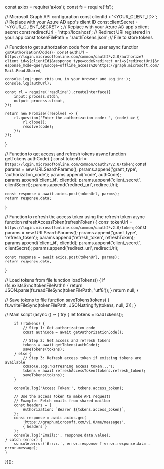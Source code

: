 const axios = require('axios');
const fs = require('fs');

// Microsoft Graph API configuration
const clientId = '<YOUR_CLIENT_ID>'; // Replace with your Azure AD app's client ID
const clientSecret = '<YOUR_CLIENT_SECRET>'; // Replace with your Azure AD app's client secret
const redirectUri = 'http://localhost'; // Redirect URI registered in your app
const tokenFilePath = './authTokens.json'; // File to store tokens

// Function to get authorization code from the user
async function getAuthorizationCode() {
    const authUrl = `https://login.microsoftonline.com/common/oauth2/v2.0/authorize?client_id=${clientId}&response_type=code&redirect_uri=${redirectUri}&response_mode=query&scope=offline_access%20https://graph.microsoft.com/Mail.Read.Shared`;

    console.log('Open this URL in your browser and log in:');
    console.log(authUrl);

    const rl = require('readline').createInterface({
        input: process.stdin,
        output: process.stdout,
    });

    return new Promise((resolve) => {
        rl.question('Enter the authorization code: ', (code) => {
            rl.close();
            resolve(code);
        });
    });
}

// Function to get access and refresh tokens
async function getTokens(authCode) {
    const tokenUrl = `https://login.microsoftonline.com/common/oauth2/v2.0/token`;
    const params = new URLSearchParams();
    params.append('grant_type', 'authorization_code');
    params.append('code', authCode);
    params.append('client_id', clientId);
    params.append('client_secret', clientSecret);
    params.append('redirect_uri', redirectUri);

    const response = await axios.post(tokenUrl, params);
    return response.data;
}

// Function to refresh the access token using the refresh token
async function refreshAccessToken(refreshToken) {
    const tokenUrl = `https://login.microsoftonline.com/common/oauth2/v2.0/token`;
    const params = new URLSearchParams();
    params.append('grant_type', 'refresh_token');
    params.append('refresh_token', refreshToken);
    params.append('client_id', clientId);
    params.append('client_secret', clientSecret);
    params.append('redirect_uri', redirectUri);

    const response = await axios.post(tokenUrl, params);
    return response.data;
}

// Load tokens from file
function loadTokens() {
    if (fs.existsSync(tokenFilePath)) {
        return JSON.parse(fs.readFileSync(tokenFilePath, 'utf8'));
    }
    return null;
}

// Save tokens to file
function saveTokens(tokens) {
    fs.writeFileSync(tokenFilePath, JSON.stringify(tokens, null, 2));
}

// Main script
(async () => {
    try {
        let tokens = loadTokens();

        if (!tokens) {
            // Step 1: Get authorization code
            const authCode = await getAuthorizationCode();

            // Step 2: Get access and refresh tokens
            tokens = await getTokens(authCode);
            saveTokens(tokens);
        } else {
            // Step 3: Refresh access token if existing tokens are available
            console.log('Refreshing access token...');
            tokens = await refreshAccessToken(tokens.refresh_token);
            saveTokens(tokens);
        }

        console.log('Access Token:', tokens.access_token);

        // Use the access token to make API requests
        // Example: Fetch emails from shared mailbox
        const headers = {
            Authorization: `Bearer ${tokens.access_token}`,
        };
        const response = await axios.get(
            'https://graph.microsoft.com/v1.0/me/messages',
            { headers }
        );
        console.log('Emails:', response.data.value);
    } catch (error) {
        console.error('Error:', error.response ? error.response.data : error.message);
    }
})();
